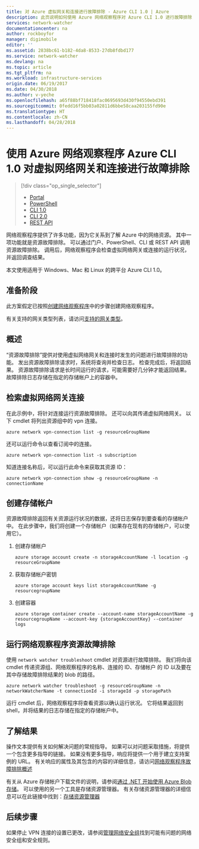 ```yaml
---
title: 对 Azure 虚拟网关和连接进行故障排除 - Azure CLI 1.0 | Azure
description: 此页说明如何使用 Azure 网络观察程序对 Azure CLI 1.0 进行故障排除
services: network-watcher
documentationcenter: na
author: rockboyfor
manager: digimobile
editor: ''
ms.assetid: 2838bc61-b182-4da8-8533-27db8fdbd177
ms.service: network-watcher
ms.devlang: na
ms.topic: article
ms.tgt_pltfrm: na
ms.workload: infrastructure-services
origin.date: 06/19/2017
ms.date: 04/30/2018
ms.author: v-yeche
ms.openlocfilehash: a65f88bf718418fac0695693d430f94550ebd391
ms.sourcegitcommit: 0fedd16f5bb03a02811d6bbe58caa203155fd90e
ms.translationtype: HT
ms.contentlocale: zh-CN
ms.lasthandoff: 04/28/2018
---
```

# <a name="troubleshoot-virtual-network-gateway-and-connections-using-azure-network-watcher-azure-cli-10"></a>使用 Azure 网络观察程序 Azure CLI 1.0 对虚拟网络网关和连接进行故障排除

> [!div class="op_single_selector"]
> - [Portal](network-watcher-troubleshoot-manage-portal.md)
> - [PowerShell](network-watcher-troubleshoot-manage-powershell.md)
> - [CLI 1.0](network-watcher-troubleshoot-manage-cli-nodejs.md)
> - [CLI 2.0](network-watcher-troubleshoot-manage-cli.md)
> - [REST API](network-watcher-troubleshoot-manage-rest.md)

网络观察程序提供了许多功能，因为它关系到了解 Azure 中的网络资源。 其中一项功能就是资源故障排除。 可以通过门户、PowerShell、CLI 或 REST API 调用资源故障排除。 调用后，网络观察程序会检查虚拟网络网关或连接的运行状况，并返回调查结果。

本文使用适用于 Windows、Mac 和 Linux 的跨平台 Azure CLI 1.0。 

## <a name="before-you-begin"></a>准备阶段

此方案假定已按照[创建网络观察程序](network-watcher-create.md)中的步骤创建网络观察程序。

有关支持的网关类型列表，请访问[支持的网关类型](./network-watcher-troubleshoot-overview.md#supported-gateway-types)。
<!-- URL is should be add . [Supported Gateway types](./network-watcher-troubleshoot-overview.md#supported-gateway-types) -->

## <a name="overview"></a>概述

“资源故障排除”提供对使用虚拟网络网关和连接时发生的问题进行故障排除的功能。 发出资源故障排除请求时，系统将查询并检查日志。 检查完成后，将返回结果。 资源故障排除请求是长时间运行的请求，可能需要好几分钟才能返回结果。 故障排除日志存储在指定的存储帐户上的容器中。

## <a name="retrieve-a-virtual-network-gateway-connection"></a>检索虚拟网络网关连接

在此示例中，将针对连接运行资源故障排除。 还可以向其传递虚拟网络网关。 以下 cmdlet 将列出资源组中的 vpn 连接。

```azurecli
azure network vpn-connection list -g resourceGroupName
```

还可以运行命令以查看订阅中的连接。

```azurecli
azure network vpn-connection list -s subscription
```

知道连接名称后，可以运行此命令来获取其资源 ID：

```azurecli
azure network vpn-connection show -g resourceGroupName -n connectionName
```

## <a name="create-a-storage-account"></a>创建存储帐户

资源故障排除返回有关资源运行状况的数据，还将日志保存到要查看的存储帐户中。 在此步骤中，我们将创建一个存储帐户（如果存在现有的存储帐户，可以使用它）。

1. 创建存储帐户

    ```azurecli
    azure storage account create -n storageAccountName -l location -g resourceGroupName
    ```

1. 获取存储帐户密钥

    ```azurecli
    azure storage account keys list storageAccountName -g resourcegroupName
    ```

1. 创建容器

    ```azurecli
    azure storage container create --account-name storageAccountName -g resourcegroupName --account-key {storageAccountKey} --container logs
    ```

## <a name="run-network-watcher-resource-troubleshooting"></a>运行网络观察程序资源故障排除

使用 `network watcher troubleshoot` cmdlet 对资源进行故障排除。 我们将向该 cmdlet 传递资源组、网络观察程序的名称、连接的 ID、存储帐户 的 ID 以及要在其中存储故障排除结果的 blob 的路径。

```azurecli
azure network watcher troubleshoot -g resourceGroupName -n networkWatcherName -t connectionId -i storageId -p storagePath
```

运行 cmdlet 后，网络观察程序将查看资源以确认运行状况。 它将结果返回到 shell，并将结果的日志存储在指定的存储帐户中。

## <a name="understanding-the-results"></a>了解结果

操作文本提供有关如何解决问题的常规指导。 如果可以对问题采取措施，将提供一个包含更多指导的链接。 如果没有更多指导，响应将提供一个用于建立支持案例的 URL。  有关响应的属性及其包含的内容的详细信息，请访问[网络观察程序故障排除概述](network-watcher-troubleshoot-overview.md)

有关从 Azure 存储帐户下载文件的说明，请参阅[通过 .NET 开始使用 Azure Blob 存储](../storage/blobs/storage-dotnet-how-to-use-blobs.md)。 可以使用的另一个工具是存储资源管理器。 有关存储资源管理器的详细信息可以在此链接中找到：[存储资源管理器](http://storageexplorer.com/)

## <a name="next-steps"></a>后续步骤

如果停止 VPN 连接的设置已更改，请参阅[管理网络安全组](../virtual-network/manage-network-security-group.md)找到可能有问题的网络安全组和安全规则。

<!--Update_Description: wording update, update link -->
